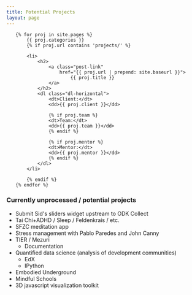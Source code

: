 ```yaml
---
title: Potential Projects
layout: page
---
```

<ul class="post-list list-unstyled">

    {% for proj in site.pages %}
        {{ proj.categories }}
        {% if proj.url contains 'projects/' %}

        <li>
            <h2>
                <a class="post-link"
                    href="{{ proj.url | prepend: site.baseurl }}">
                        {{ proj.title }}
                </a>
            </h2>
            <dl class="dl-horizontal">
                <dt>Client:</dt>
                <dd>{{ proj.client }}</dd>

                {% if proj.team %}
                <dt>Team:</dt>
                <dd>{{ proj.team }}</dd>
                {% endif %}

                {% if proj.mentor %}
                <dt>Mentor:</dt>
                <dd>{{ proj.mentor }}</dd>
                {% endif %}
            </dl>
        </li>

        {% endif %}
    {% endfor %}
</ul>

### Currently unprocessed / potential projects

 - Submit Sid's sliders widget upstream to ODK Collect
 - Tai Chi+ADHD / Sleep / Feldenkrais / etc.
 - SFZC meditation app
 - Stress management with Pablo Paredes and John Canny
 - TIER / Mezuri
   - Documentation
 - Quantified data science (analysis of development communities)
   - EdX
   - IPython
 - Embodied Underground
 - Mindful Schools
 - 3D javascript visualization toolkit

